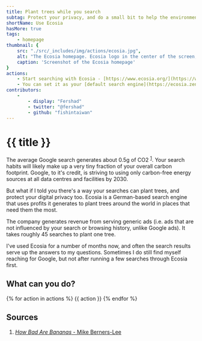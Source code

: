 ```yaml
---
title: Plant trees while you search
subtag: Protect your privacy, and do a small bit to help the environment while you search online.
shortName: Use Ecosia
hasMore: true
tags:
    - homepage
thumbnail: { 
    src: "./src/_includes/img/actions/ecosia.jpg", 
    alt: "The Ecosia homepage. Ecosia logo in the center of the screen, search input below, and background image of farm fields.",
    caption: 'Screenshot of the Ecosia homepage'
}
actions:
    - Start searching with Ecosia - [https://www.ecosia.org/](https://www.ecosia.org/)
    - You can set it as your [default search engine](https://ecosia.zendesk.com/hc/en-us/search?utf8=%E2%9C%93&query=default+search+engine) for your browser too, as well as download their mobile app.
contributors:
    - 
        - display: "Fershad"
        - twitter: "@fershad"
        - github: "fishintaiwan"
---
```

# {{ title }}
The average Google search generates about 0.5g of CO2 <sup>[1][1]</sup>. Your search habits will likely make up a very tiny fraction of your overall carbon footprint. Google, to it's credit, is striving to using only carbon-free energy sources at all data centres and facilities by 2030. 

But what if I told you there's a way your searches can plant trees, and protect your digital privacy too. Ecosia is a German-based search engine that uses profits it generates to plant trees around the world in places that need them the most. 

The company generates revenue from serving generic ads (i.e. ads that are not influenced by your search or browsing history, unlike Google ads). It takes roughly 45 searches to plant one tree. 

I've used Ecosia for a number of months now, and often the search results serve up the answers to my questions. Sometimes I do still find myself reaching for Google, but not after running a few searches through Ecosia first.


<div class="action-cta card">
<h2>
    What can you do?
</h2>
{% for action in actions %}
{{ action }}
{% endfor %}
</div>

## Sources
1. [*How Bad Are Bananas* - Mike Berners-Lee][1]

[1]:https://www.howbadarebananas.com